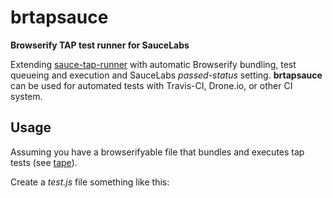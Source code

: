 # brtapsauce

**Browserify TAP test runner for SauceLabs**

Extending [sauce-tap-runner](https://github.com/conradz/sauce-tap-runner) with automatic Browserify bundling, test queueing and execution and SauceLabs *passed-status* setting. **brtapsauce** can be used for automated tests with Travis-CI, Drone.io, or other CI system.

## Usage

Assuming you have a browserifyable file that bundles and executes tap tests (see [tape](https://github.com/substack/tape)).

Create a *test.js* file something like this:


